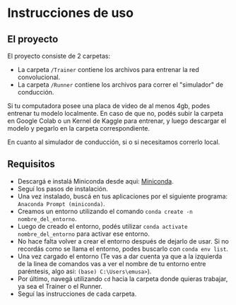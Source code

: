# Instrucciones de uso
## El proyecto
El proyecto consiste de 2 carpetas:
* La carpeta `/Trainer` contiene los archivos para entrenar la red convolucional.
* La carpeta `/Runner` contiene los archivos para correr el "simulador" de conducción.

Si tu computadora posee una placa de video de al menos 4gb, podes entrenar tu modelo localmente. En caso de que no, podés subir la carpeta en Google Colab o un Kernel de Kaggle para entrenar, y luego descargar el modelo y pegarlo en la carpeta correspondiente.

En cuanto al simulador de conducción, si o si necesitamos correrlo local.

## Requisitos
* Descargá e instalá Miniconda desde aqui: [Miniconda](https://docs.anaconda.com/free/miniconda/).
* Seguí los pasos de instalación.
* Una vez instalado, buscá en tus aplicaciones por el siguiente programa: `Anaconda Prompt (miniconda)`.
* Creamos un entorno utilizando el comando `conda create -n nombre_del_entorno`.
* Luego de creado el entorno, podés utilizar `conda activate nombre_del_entorno` para activar ese entorno.
* No hace falta volver a crear el entorno después de dejarlo de usar. Si no recordás como se llama el entorno, podes buscarlo con `conda env list`.
* Una vez cargado el entorno (Te vas a dar cuenta ya que a la izquierda de la linea de comandos vas a ver el nombre de tu entorno entre paréntesis, algo asi: `(base) C:\Users\emusa>`).
* Por último, navegá utilizando `cd` hacia la carpeta donde quieras trabajar, ya sea el Trainer o el Runner.
* Seguí las instrucciones de cada carpeta.